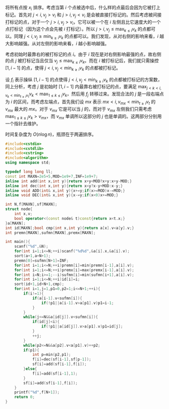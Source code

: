 将所有点按 $x_i$ 排序。考虑当第 $i$ 个点被选中后，什么样的点最后会因为它被打上标记。首先对 $j<i,v_j>v_i$ 和 $j>i,v_j<v_i$ 是会被直接打标记的。然后考虑被间接打标记的点，对于一个 $j>i,v_j>v_i$，它可以被一个在 $i$ 左侧且比它速度大的一个点打标记（因为这个点会先被 $i$ 打标记）。所以 $j>i,v_j\le \max_{k\le i} v_k$ 的点都可以。同理 $j<i,v_j\ge \min_{k\ge i} v_k$ 的点都可以。我们发现，从对右侧的影响来看，$i$ 越大影响越强。从对左侧的影响来看，$i$ 越小影响越强。

考虑初始时最靠右的被打标记的点 $i$。由于 $i$ 现在是对右侧影响最强的点，故右侧的点 $j$ 被打标记当且仅当 $v_j\le \max_{k\le i} v_k$。而在 $i$ 被打标记后，我们就只需操控 $[1,i-1]$ 的点，使得 $j<i,v_j<\min_{k\ge i} v_k$ 的点都被打标记。

设 $f_i$ 表示操纵 $[1,i-1]$ 的点使得 $j<i,v_j<\min_{k\ge i} v_k$ 的点都被打标记的方案数，同上分析，考虑 $j$ 是初始时 $[1,i-1]$ 内最靠右被打标记的点，要满足 $\max_{j<k<i, v_k<\min_{t\ge i} v_t} v_k<\max_{1\le k\le j} v_k$，然后用 $f_j$ 转移过来。发现合法的 $j$ 是一段右端点为 $i$ 的区间，而考虑左端点，首先我们设 $mx$ 表示 $mx<i,v_{mx}<\min_{t\ge i} v_t$ 的 $v_{mx}$ 最大的 $mx$。对于 $v_{mx}$ 它是可以当 $j$ 的，而对于 $v_{mx}$ 左侧我们只需考虑 $\max_{1\le k\le j} v_k>v_{mx}$，而 $v_{mx}$ 单调所以这部分的 $j$ 也是单调的。这两部分分别用一个指针去维护。

时间复杂度为 $O(n\log n)$，瓶颈在于两遍排序。

```cpp
#include<cstdio>
#include<cstdlib>
#include<cstring>
#include<algorithm>
using namespace std;

typedef long long ll;
const int MAXN=2e5+5,MOD=1e9+7,INF=1e9+7;
inline int add(int x,int y){return x+y<MOD?x+y:x+y-MOD;}
inline int dec(int x,int y){return x<y?x-y+MOD:x-y;}
inline void ADD(int& x,int y){x+=y;if(x>=MOD)x-=MOD;}
inline void DEC(int& x,int y){x-=y;if(x<0)x+=MOD;}

int N,f[MAXN],sf[MAXN];
struct node{
	int x,v;
	bool operator<(const node& t)const{return x<t.x;}
}a[MAXN];
int id[MAXN];bool cmp(int x,int y){return a[x].v<a[y].v;}
int premn[MAXN],sufmn[MAXN],premx[MAXN];

int main(){
	scanf("%d",&N);
	for(int i=1;i<=N;++i)scanf("%d%d",&a[i].x,&a[i].v);
	sort(a+1,a+N+1);
	premn[0]=sufmn[N+1]=INF;
	for(int i=1;i<=N;++i)premn[i]=min(premn[i-1],a[i].v);
	for(int i=1;i<=N;++i)premx[i]=max(premx[i-1],a[i].v);
	for(int i=N;i>=1;--i)sufmn[i]=min(sufmn[i+1],a[i].v);
	for(int i=1;i<=N;++i)id[i]=i;
	sort(id+1,id+N+1,cmp);
	for(int i=1,j=1,p1=0,p2=1;i<=N+1;++i){
		if(i!=1){
			if(a[i-1].v<sufmn[i]){
				if(!p1||a[i-1].v>a[p1].v)p1=i-1;
			}
		}
		while(j<=N&&a[id[j]].v<sufmn[i]){
			if(id[j]<i){
				if(!p1||a[id[j]].v>a[p1].v)p1=id[j];
			}
			++j;
		}
		while(p2<=N&&a[p2].v<a[p1].v)++p2;
		if(p1){
			int p=min(p2,p1);
			f[i]=dec(sf[i-1],sf[p-1]);
			sf[i]=add(sf[i-1],f[i]);
		}else{
			f[i]=add(sf[i-1],1);
		}
		sf[i]=add(sf[i-1],f[i]);
	}
	printf("%d",f[N+1]);
	return 0;
}
```
